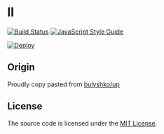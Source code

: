 # ll
[![Build Status][build]][travis]
[![JavaScript Style Guide][codestyle]][standard]

[![Deploy][deploy.button]][deploy]

## Origin
Proudly copy pasted from [bulyshko/up][origin]


## License

The source code is licensed under the [MIT License][license].


[origin]:https://github.com/bulyshko/up
[license]:https://raw.github.com/oligsei/ll/master/LICENSE
[deploy.button]:https://www.herokucdn.com/deploy/button.svg
[deploy]:https://heroku.com/deploy
[travis]:https://travis-ci.org/oligsei/ll
[build]:https://img.shields.io/travis/oligsei/ll/master.svg?style=flat-square
[codestyle]:https://img.shields.io/badge/codestyle-standard-yellow.svg?longCache=true&style=flat-square
[standard]:https://standardjs.com
